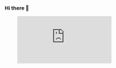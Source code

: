 ### Hi there 👋

<!--START_SECTION:waka-->
<figure><embed src="https://wakatime.com/share/@6f1cda76-02a0-4b21-a001-b8d20755f265/43678e66-54da-4e72-a53a-260fc1349903.svg"></embed></figure>
<!--END_SECTION:waka-->

<!--
**Tilzen/Tilzen** is a ✨ _special_ ✨ repository because its `README.md` (this file) appears on your GitHub profile.

Here are some ideas to get you started:

- 🔭 I’m currently working on ...
- 🌱 I’m currently learning ...
- 👯 I’m looking to collaborate on ...
- 🤔 I’m looking for help with ...
- 💬 Ask me about ...
- 📫 How to reach me: ...
- 😄 Pronouns: ...
- ⚡ Fun fact: ...
-->
